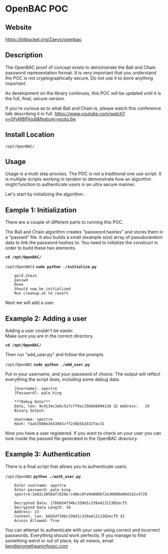 OpenBAC POC
=======

Website
-------

<https://bitbucket.org/Zaeyx/openbac>

Description
-----------

The OpenBAC proof of concept exists to demonstrate the Ball and Chain 
password representation format.  It is very important that you understand
the POC is not cryptographically secure.  Do not use it to store anything
important.

As development on the library continues, this POC will be updated until 
it is the full, final, secure version.

If you're curious as to what Ball and Chain is, please watch this conference
talk describing it in full. 
<https://www.youtube.com/watch?v=GfyM8lFkjo8&feature=youtu.be>


Install Location
----------------

`/opt/OpenBAC/`

Usage
-----

Usage is a multi step process.  The POC is not a traditional one
use script.  It is multiple scripts working in tandem to demonstrate
how an algorithm might function to authenticate users in an ultra secure
manner.

Let's start by initializing the algorithm.

Eample 1: Initialization
------------------------

There are a couple of different parts to running this POC.

The Ball and Chain algorithm creates "password hashes" and stores
them in a "passwd" file.  It also builds a small (example size) array
of pseudorandom data to link the password hashes to.  You need to
initialize the construct in order to build these two elements.

**`cd /opt/OpenBAC/`**

`/opt/OpenBAC$` **`sudo python ./initialize.py`**

        gold.chain
        passwd
        Done
        Should now be initialized
        Run cleanup.sh to revert

Next we will add a user.

Example 2: Adding a user
------------------------

Adding a user couldn't be easier.  
Make sure you are in the correct directory.

**`cd /opt/OpenBAC/`**

Then run "add_user.py" and follow the prompts.

`/opt/OpenBAC` **`sudo python ./add_user.py`**

Put in your username, and your password of choice.  The output will 
reflect everything the script does, including some debug data. 

        [Username]: spectre
        [Password]: pale_king
        
        ***Debug Data***
        Data, len: 9c4134c3a6c517cff9ac35b66889413d 32 Address:   19
        Binary Output: 
        
        Username: spectre
        Hash: faa53508e1643045cff236b5b2432fac31

Now you have a user registered.  If you want to check on your user
you can look inside the passwd file generated in the OpenBAC directory.

Example 3: Authentication
-------------------------

There is a final script that allows you to authenticate users.  

`/opt/OpenBAC` **`python ./auth_user.py`**

        Enter username: spectre
        Enter password: pale_king
        spectre:3e02c1058afc820e:c40ec8fe94806b72e36098e09d142c4729
    
        Decrypted Data: 17bbb54f34bc339d1c339a41311302ecf5
        Decrypted Data Length: 34
        Address: 23
        Content, len: bbb54f34bc339d1c339a41311302ecf5 32
        Access Allowed: True

You can attempt to authenticate with your user using correct and incorrect
passwords.  Everything should work perfectly.  If you manage to find something
weird or out of place, by all means, email ben@prometheaninfosec.com

